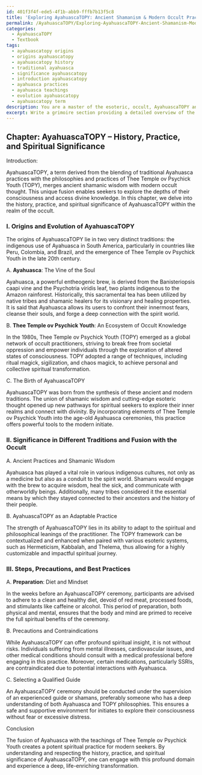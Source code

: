 ```yaml
---
id: 401f3f4f-ede5-4f1b-abb9-fffb7b13f5c8
title: 'Exploring AyahuascaTOPY: Ancient Shamanism & Modern Occult Practices'
permalink: /AyahuascaTOPY/Exploring-AyahuascaTOPY-Ancient-Shamanism-Modern-Occult-Practices/
categories:
  - AyahuascaTOPY
  - Textbook
tags:
  - ayahuascatopy origins
  - origins ayahuascatopy
  - ayahuascatopy history
  - traditional ayahuasca
  - significance ayahuascatopy
  - introduction ayahuascatopy
  - ayahuasca practices
  - ayahuasca teachings
  - evolution ayahuascatopy
  - ayahuascatopy term
description: You are a master of the esoteric, occult, AyahuascaTOPY and education, you have written many textbooks on the subject in ways that provide students with rich and deep understanding of the subject. You are being asked to write textbook-like sections on a topic and you do it with full context, explainability, and reliability in accuracy to the true facts of the topic at hand, in a textbook style that a student would easily be able to learn from, in a rich, engaging, and contextual way. Always include relevant context (such as formulas and history), related concepts, and in a way that someone can gain deep insights from.
excerpt: Write a grimoire section providing a detailed overview of the history, practice, and spiritual significance of AyahuascaTOPY within the realm of the occult. Include essential information on its origin, significance in different traditions, and the steps and precautions to be considered while engaging with AyahuascaTOPY. Ensure the text is informationally dense, offering initiates profound insights and understanding of this unique domain.
---
```

## Chapter: AyahuascaTOPY – History, Practice, and Spiritual Significance

Introduction:

AyahuascaTOPY, a term derived from the blending of traditional Ayahuasca practices with the philosophies and practices of Thee Temple ov Psychick Youth (TOPY), merges ancient shamanic wisdom with modern occult thought. This unique fusion enables seekers to explore the depths of their consciousness and access divine knowledge. In this chapter, we delve into the history, practice, and spiritual significance of AyahuascaTOPY within the realm of the occult.

### I. Origins and Evolution of AyahuascaTOPY

The origins of AyahuascaTOPY lie in two very distinct traditions: the indigenous use of Ayahuasca in South America, particularly in countries like Peru, Colombia, and Brazil, and the emergence of Thee Temple ov Psychick Youth in the late 20th century.

A. ****Ayahuasca****: The Vine of the Soul

Ayahuasca, a powerful entheogenic brew, is derived from the Banisteriopsis caapi vine and the Psychotria viridis leaf, two plants indigenous to the Amazon rainforest. Historically, this sacramental tea has been utilized by native tribes and shamanic healers for its visionary and healing properties. It is said that Ayahuasca allows its users to confront their innermost fears, cleanse their souls, and forge a deep connection with the spirit world.

B. ****Thee Temple ov Psychick Youth****: An Ecosystem of Occult Knowledge

In the 1980s, Thee Temple ov Psychick Youth (TOPY) emerged as a global network of occult practitioners, striving to break free from societal oppression and empower individuals through the exploration of altered states of consciousness. TOPY adopted a range of techniques, including ritual magick, sigilization, and chaos magick, to achieve personal and collective spiritual transformation.

C. The Birth of AyahuascaTOPY

AyahuascaTOPY was born from the synthesis of these ancient and modern traditions. The union of shamanic wisdom and cutting-edge esoteric thought opened up new pathways for spiritual seekers to explore their inner realms and connect with divinity. By incorporating elements of Thee Temple ov Psychick Youth into the age-old Ayahuasca ceremonies, this practice offers powerful tools to the modern initiate.

### II. Significance in Different Traditions and Fusion with the Occult

A. Ancient Practices and Shamanic Wisdom

Ayahuasca has played a vital role in various indigenous cultures, not only as a medicine but also as a conduit to the spirit world. Shamans would engage with the brew to acquire wisdom, heal the sick, and communicate with otherworldly beings. Additionally, many tribes considered it the essential means by which they stayed connected to their ancestors and the history of their people.

B. AyahuascaTOPY as an Adaptable Practice

The strength of AyahuascaTOPY lies in its ability to adapt to the spiritual and philosophical leanings of the practitioner. The TOPY framework can be contextualized and enhanced when paired with various esoteric systems, such as Hermeticism, Kabbalah, and Thelema, thus allowing for a highly customizable and impactful spiritual journey.

### III. Steps, Precautions, and Best Practices

A. ****Preparation****: Diet and Mindset

In the weeks before an AyahuascaTOPY ceremony, participants are advised to adhere to a clean and healthy diet, devoid of red meat, processed foods, and stimulants like caffeine or alcohol. This period of preparation, both physical and mental, ensures that the body and mind are primed to receive the full spiritual benefits of the ceremony.

B. Precautions and Contraindications

While AyahuascaTOPY can offer profound spiritual insight, it is not without risks. Individuals suffering from mental illnesses, cardiovascular issues, and other medical conditions should consult with a medical professional before engaging in this practice. Moreover, certain medications, particularly SSRIs, are contraindicated due to potential interactions with Ayahuasca.

C. Selecting a Qualified Guide

An AyahuascaTOPY ceremony should be conducted under the supervision of an experienced guide or shamans, preferably someone who has a deep understanding of both Ayahuasca and TOPY philosophies. This ensures a safe and supportive environment for initiates to explore their consciousness without fear or excessive distress.

Conclusion

The fusion of Ayahuasca with the teachings of Thee Temple ov Psychick Youth creates a potent spiritual practice for modern seekers. By understanding and respecting the history, practice, and spiritual significance of AyahuascaTOPY, one can engage with this profound domain and experience a deep, life-enriching transformation.
